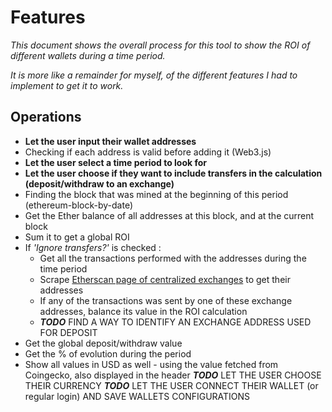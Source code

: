 # Features

_This document shows the overall process for this tool to show the ROI of different wallets during a time period._

_It is more like a remainder for myself, of the different features I had to implement to get it to work._

## Operations

- **Let the user input their wallet addresses**
- Checking if each address is valid before adding it (Web3.js)
- **Let the user select a time period to look for**
- **Let the user choose if they want to include transfers in the calculation (deposit/withdraw to an exchange)**
- Finding the block that was mined at the beginning of this period (ethereum-block-by-date)
- Get the Ether balance of all addresses at this block, and at the current block
- Sum it to get a global ROI
- If _'Ignore transfers?'_ is checked :
  - Get all the transactions performed with the addresses during the time period
  - Scrape [Etherscan page of centralized exchanges](https://etherscan.io/accounts/label/exchange) to get their addresses
  - If any of the transactions was sent by one of these exchange addresses, balance its value in the ROI calculation
  - **_TODO_** FIND A WAY TO IDENTIFY AN EXCHANGE ADDRESS USED FOR DEPOSIT
- Get the global deposit/withdraw value
- Get the % of evolution during the period
- Show all values in USD as well - using the value fetched from Coingecko, also displayed in the header
  **_TODO_** LET THE USER CHOOSE THEIR CURRENCY
  **_TODO_** LET THE USER CONNECT THEIR WALLET (or regular login) AND SAVE WALLETS CONFIGURATIONS
